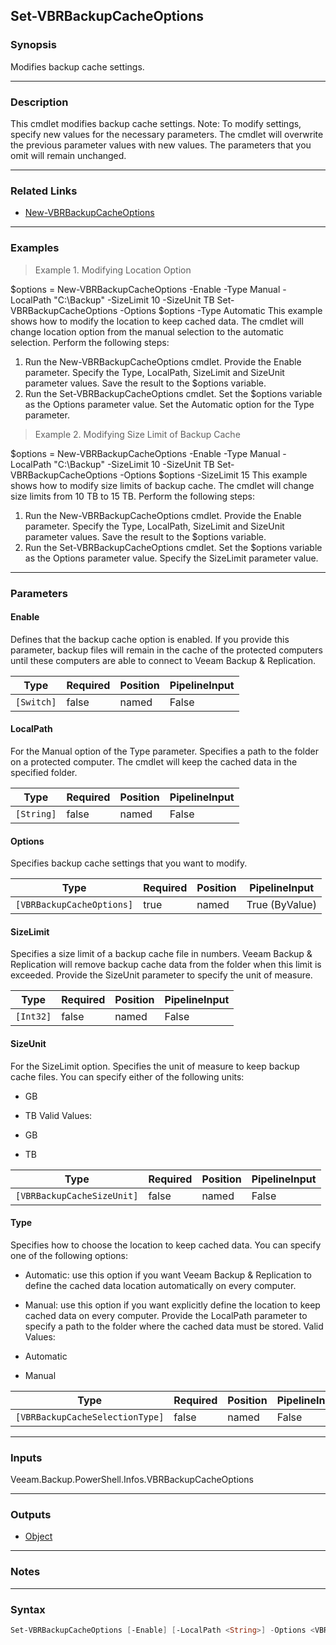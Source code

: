 Set-VBRBackupCacheOptions
-------------------------

### Synopsis
Modifies backup cache settings.

---

### Description

This cmdlet modifies backup cache settings.
Note: To modify settings, specify new values for the necessary parameters. The cmdlet will overwrite the previous parameter values with new values. The parameters that you omit will remain unchanged.

---

### Related Links
* [New-VBRBackupCacheOptions](New-VBRBackupCacheOptions)

---

### Examples
> Example 1. Modifying Location Option

$options = New-VBRBackupCacheOptions -Enable -Type Manual -LocalPath "C:\Backup" -SizeLimit 10 -SizeUnit TB
Set-VBRBackupCacheOptions -Options $options -Type Automatic
This example shows how to modify the location to keep cached data. The cmdlet will change location option from the manual selection to the automatic selection.
Perform the following steps:
1. Run the New-VBRBackupCacheOptions cmdlet. Provide the Enable parameter. Specify the Type, LocalPath, SizeLimit and SizeUnit parameter values. Save the result to the $options variable.
2. Run the Set-VBRBackupCacheOptions cmdlet. Set the $options variable as the Options parameter value. Set the Automatic option for the Type parameter.
> Example 2. Modifying Size Limit of Backup Cache

$options = New-VBRBackupCacheOptions -Enable -Type Manual -LocalPath "C:\Backup" -SizeLimit 10 -SizeUnit TB
Set-VBRBackupCacheOptions -Options $options -SizeLimit 15
This example shows how to modify size limits of backup cache. The cmdlet will change size limits from 10 TB to 15 TB.
Perform the following steps:
1. Run the New-VBRBackupCacheOptions cmdlet. Provide the Enable parameter. Specify the Type, LocalPath, SizeLimit and SizeUnit parameter values. Save the result to the $options variable.
2. Run the Set-VBRBackupCacheOptions cmdlet. Set the $options variable as the Options parameter value. Specify the SizeLimit parameter value.

---

### Parameters
#### **Enable**
Defines that the backup cache option is enabled.
If you provide this parameter, backup files will remain in the cache of the protected computers until these computers are able to connect to Veeam Backup & Replication.

|Type      |Required|Position|PipelineInput|
|----------|--------|--------|-------------|
|`[Switch]`|false   |named   |False        |

#### **LocalPath**
For the Manual option of the Type parameter.
Specifies a path to the folder on a protected computer. The cmdlet will keep the cached data in the specified folder.

|Type      |Required|Position|PipelineInput|
|----------|--------|--------|-------------|
|`[String]`|false   |named   |False        |

#### **Options**
Specifies backup cache settings that you want to modify.

|Type                     |Required|Position|PipelineInput |
|-------------------------|--------|--------|--------------|
|`[VBRBackupCacheOptions]`|true    |named   |True (ByValue)|

#### **SizeLimit**
Specifies a size limit of a backup cache file in numbers. Veeam Backup & Replication will remove backup cache data from the folder when this limit is exceeded.
Provide the SizeUnit parameter to specify the unit of measure.

|Type     |Required|Position|PipelineInput|
|---------|--------|--------|-------------|
|`[Int32]`|false   |named   |False        |

#### **SizeUnit**
For the SizeLimit option.
Specifies the unit of measure to keep backup cache files. You can specify either of the following units:
* GB
* TB
Valid Values:

* GB
* TB

|Type                      |Required|Position|PipelineInput|
|--------------------------|--------|--------|-------------|
|`[VBRBackupCacheSizeUnit]`|false   |named   |False        |

#### **Type**
Specifies how to choose the location to keep cached data. You can specify one of the following options:
* Automatic: use this option if you want Veeam Backup & Replication to define the cached data location automatically on every computer.
* Manual: use this option if you want explicitly define the location to keep cached data on every computer. Provide the LocalPath parameter to specify a path to the folder where the cached data must be stored.
Valid Values:

* Automatic
* Manual

|Type                           |Required|Position|PipelineInput|
|-------------------------------|--------|--------|-------------|
|`[VBRBackupCacheSelectionType]`|false   |named   |False        |

---

### Inputs
Veeam.Backup.PowerShell.Infos.VBRBackupCacheOptions

---

### Outputs
* [Object](https://learn.microsoft.com/en-us/dotnet/api/System.Object)

---

### Notes

---

### Syntax
```PowerShell
Set-VBRBackupCacheOptions [-Enable] [-LocalPath <String>] -Options <VBRBackupCacheOptions> [-SizeLimit <Int32>] [-SizeUnit {GB | TB}] [-Type {Automatic | Manual}] [<CommonParameters>]
```
